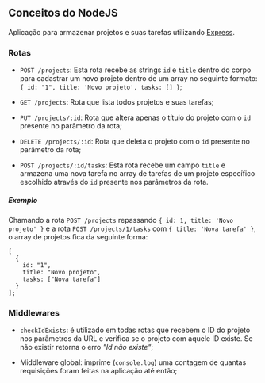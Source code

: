 ## Conceitos do NodeJS

Aplicação para armazenar projetos e suas tarefas utilizando [Express](https://expressjs.com/pt-br/).

### Rotas

- `POST /projects`: Esta rota recebe as strings `id` e `title` dentro do corpo para cadastrar um novo projeto dentro de um array no seguinte formato: `{ id: "1", title: 'Novo projeto', tasks: [] }`;

- `GET /projects`: Rota que lista todos projetos e suas tarefas;

- `PUT /projects/:id`: Rota que altera apenas o título do projeto com o `id` presente no parâmetro da rota;

- `DELETE /projects/:id`: Rota que deleta o projeto com o `id` presente no parâmetro da rota;

- `POST /projects/:id/tasks`: Esta rota recebe um campo `title` e armazena uma nova tarefa no array de tarefas de um projeto específico escolhido através do `id` presente nos parâmetros da rota.

##### Exemplo

Chamando a rota `POST /projects` repassando `{ id: 1, title: 'Novo projeto' }` e a rota `POST /projects/1/tasks` com `{ title: 'Nova tarefa' }`, o array de projetos fica da seguinte forma:

```
[
  {
    id: "1",
    title: "Novo projeto",
    tasks: ["Nova tarefa"]
  }
];
```

### Middlewares

- `checkIdExists`: é utilizado em todas rotas que recebem o ID do projeto nos parâmetros da URL e verifica se o projeto com aquele ID existe. Se não existir retorna o erro *"Id não existe"*;

- Middleware global: imprime (`console.log`) uma contagem de quantas requisições foram feitas na aplicação até então;